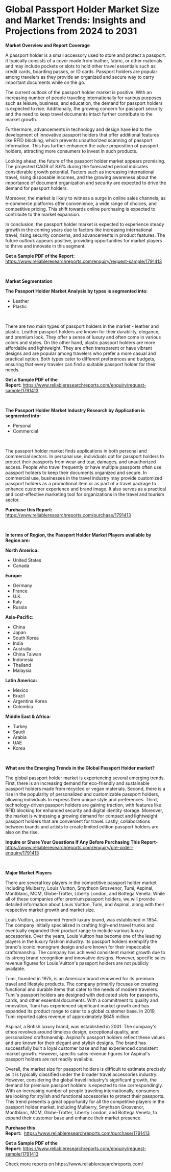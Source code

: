 <p><h1>Global Passport Holder Market Size and Market Trends: Insights and Projections from 2024 to 2031</h1></p><p><strong>Market Overview and Report Coverage</strong></p>
<p><p>A passport holder is a small accessory used to store and protect a passport. It typically consists of a cover made from leather, fabric, or other materials and may include pockets or slots to hold other travel essentials such as credit cards, boarding passes, or ID cards. Passport holders are popular among travelers as they provide an organized and secure way to carry important documents while on the go.</p><p>The current outlook of the passport holder market is positive. With an increasing number of people traveling internationally for various purposes such as leisure, business, and education, the demand for passport holders is expected to rise. Additionally, the growing concern for passport security and the need to keep travel documents intact further contribute to the market growth.</p><p>Furthermore, advancements in technology and design have led to the development of innovative passport holders that offer additional features like RFID blocking, which prevents unauthorized scanning of passport information. This has further enhanced the value proposition of passport holders, attracting more consumers to invest in such products.</p><p>Looking ahead, the future of the passport holder market appears promising. The projected CAGR of 8.6% during the forecasted period indicates considerable growth potential. Factors such as increasing international travel, rising disposable incomes, and the growing awareness about the importance of document organization and security are expected to drive the demand for passport holders.</p><p>Moreover, the market is likely to witness a surge in online sales channels, as e-commerce platforms offer convenience, a wide range of choices, and competitive pricing. This shift towards online purchasing is expected to contribute to the market expansion.</p><p>In conclusion, the passport holder market is expected to experience steady growth in the coming years due to factors like increasing international travel, rising security concerns, and advancements in product features. The future outlook appears positive, providing opportunities for market players to thrive and innovate in this segment.</p></p>
<p><strong>Get a Sample PDF of the Report:</strong> <a href="https://www.reliableresearchreports.com/enquiry/request-sample/1791413">https://www.reliableresearchreports.com/enquiry/request-sample/1791413</a></p>
<p>&nbsp;</p>
<p><strong>Market Segmentation</strong></p>
<p><strong>The Passport Holder Market Analysis by types is segmented into:</strong></p>
<p><ul><li>Leather</li><li>Plastic</li></ul></p>
<p>&nbsp;</p>
<p><p>There are two main types of passport holders in the market - leather and plastic. Leather passport holders are known for their durability, elegance, and premium look. They offer a sense of luxury and often come in various colors and styles. On the other hand, plastic passport holders are more affordable and lightweight. They are often transparent or have vibrant designs and are popular among travelers who prefer a more casual and practical option. Both types cater to different preferences and budgets, ensuring that every traveler can find a suitable passport holder for their needs.</p></p>
<p><strong>Get a Sample PDF of the Report:</strong>&nbsp;<a href="https://www.reliableresearchreports.com/enquiry/request-sample/1791413">https://www.reliableresearchreports.com/enquiry/request-sample/1791413</a></p>
<p>&nbsp;</p>
<p><strong>The Passport Holder Market Industry Research by Application is segmented into:</strong></p>
<p><ul><li>Personal</li><li>Commercial</li></ul></p>
<p>&nbsp;</p>
<p><p>The passport holder market finds applications in both personal and commercial sectors. In personal use, individuals opt for passport holders to protect their passports from wear and tear, damages, and unauthorized access. People who travel frequently or have multiple passports often use passport holders to keep their documents organized and secure. In commercial use, businesses in the travel industry may provide customized passport holders as a promotional item or as part of a travel package to enhance customer experience and brand image. It also serves as a practical and cost-effective marketing tool for organizations in the travel and tourism sector.</p></p>
<p><strong>Purchase this Report:</strong>&nbsp; <a href="https://www.reliableresearchreports.com/purchase/1791413">https://www.reliableresearchreports.com/purchase/1791413</a></p>
<p>&nbsp;</p>
<p><strong>In terms of Region, the Passport Holder Market Players available by Region are:</strong></p>
<p>
    <p> <strong> North America: </strong>
        <ul>
            <li>United States</li>
            <li>Canada</li>
        </ul>
        </p> 
    <p> <strong> Europe: </strong>
        <ul>
            <li>Germany</li>
            <li>France</li>
            <li>U.K.</li>
            <li>Italy</li>
            <li>Russia</li>
        </ul>
        </p> 
    <p> <strong> Asia-Pacific: </strong>
        <ul>
            <li>China</li>
            <li>Japan</li>
            <li>South Korea</li>
            <li>India</li>
            <li>Australia</li>
            <li>China Taiwan</li>
            <li>Indonesia</li>
            <li>Thailand</li>
            <li>Malaysia</li>
        </ul>
        </p> 
    <p> <strong> Latin America: </strong>
        <ul>
            <li>Mexico</li>
            <li>Brazil</li>
            <li>Argentina Korea</li>
            <li>Colombia</li>
        </ul>
        </p> 
    <p> <strong> Middle East & Africa: </strong>
        <ul>
            <li>Turkey</li>
            <li>Saudi</li>
            <li>Arabia</li>
            <li>UAE</li>
            <li>Korea</li>
        </ul>
    </p>
    </p>
<p>&nbsp;</p>
<p><strong>What are the Emerging Trends in the Global Passport Holder market?</strong></p>
<p><p>The global passport holder market is experiencing several emerging trends. First, there is an increasing demand for eco-friendly and sustainable passport holders made from recycled or vegan materials. Second, there is a rise in the popularity of personalized and customizable passport holders, allowing individuals to express their unique style and preferences. Third, technology-driven passport holders are gaining traction, with features like RFID blocking for enhanced security and digital identity storage. Moreover, the market is witnessing a growing demand for compact and lightweight passport holders that are convenient for travel. Lastly, collaborations between brands and artists to create limited edition passport holders are also on the rise.</p></p>
<p><strong>Inquire or Share Your Questions If Any Before Purchasing This Report</strong>- <a href="https://www.reliableresearchreports.com/enquiry/pre-order-enquiry/1791413">https://www.reliableresearchreports.com/enquiry/pre-order-enquiry/1791413</a></p>
<p>&nbsp;</p>
<p><strong>Major Market Players</strong></p>
<p><p>There are several key players in the competitive passport holder market including Mulberry, Louis Vuitton, Smythson Grosvenor, Tumi, Aspinal, Montblanc, MCM, Globe-Trotter, Liberty London, and Bottega Veneta. While all of these companies offer premium passport holders, we will provide detailed information about Louis Vuitton, Tumi, and Aspinal, along with their respective market growth and market size.</p><p>Louis Vuitton, a renowned French luxury brand, was established in 1854. The company initially specialized in crafting high-end travel trunks and eventually expanded their product range to include various luxury accessories. Over the years, Louis Vuitton has become one of the leading players in the luxury fashion industry. Its passport holders exemplify the brand's iconic monogram design and are known for their impeccable craftsmanship. The company has achieved consistent market growth due to its strong brand recognition and innovative designs. However, specific sales revenue figures for Louis Vuitton's passport holders are not publicly available.</p><p>Tumi, founded in 1975, is an American brand renowned for its premium travel and lifestyle products. The company primarily focuses on creating functional and durable items that cater to the needs of modern travelers. Tumi's passport holders are designed with dedicated slots for passports, cards, and other essential documents. With a commitment to quality and innovation, Tumi has experienced significant market growth and has expanded its product range to cater to a global customer base. In 2019, Tumi reported sales revenue of approximately $645 million.</p><p>Aspinal, a British luxury brand, was established in 2001. The company's ethos revolves around timeless design, exceptional quality, and personalized craftsmanship. Aspinal's passport holders reflect these values and are known for their elegant and stylish designs. The brand has successfully built a loyal customer base and has experienced consistent market growth. However, specific sales revenue figures for Aspinal's passport holders are not readily available.</p><p>Overall, the market size for passport holders is difficult to estimate precisely as it is typically classified under the broader travel accessories industry. However, considering the global travel industry's significant growth, the demand for premium passport holders is expected to rise correspondingly. With an increasing number of people traveling internationally, consumers are looking for stylish and functional accessories to protect their passports. This trend presents a great opportunity for all the competitive players in the passport holder market, including Mulberry, Smythson Grosvenor, Montblanc, MCM, Globe-Trotter, Liberty London, and Bottega Veneta, to expand their customer base and enhance their market presence.</p></p>
<p><strong>Purchase this Report:</strong>&nbsp;&nbsp;<a href="https://www.reliableresearchreports.com/purchase/1791413">https://www.reliableresearchreports.com/purchase/1791413</a></p>
<p></p>
<p><strong>Get a Sample PDF of the Report:</strong>&nbsp;<a href="https://www.reliableresearchreports.com/enquiry/request-sample/1791413">https://www.reliableresearchreports.com/enquiry/request-sample/1791413</a></p>
<p>Check more reports on https://www.reliableresearchreports.com/</p>